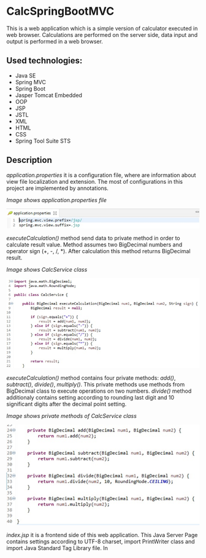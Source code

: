 # **CalcSpringBootMVC**

This is a web application which is a simple version of calculator executed in web browser.
Calculations are performed on the server side, data input and output is performed in a web browser.

## Used technologies:
* Java SE
* Spring MVC
* Spring Boot
* Jasper Tomcat Embedded
* OOP
* JSP
* JSTL
* XML
* HTML
* CSS
* Spring Tool Suite STS

## Description

*application.properties* it is a configuration file, where are information about view file localization and extension.
The most of configurations in this project are implemented by annotations.

*Image shows application.properties file*

![alt text](/.readmeimages/image1.jpg)

*executeCalculation()* method send data to private method in order to calculate result value.
Method assumes two BigDecimal numbers and operator sign (+, -, /, *).
After calculation this method returns BigDecimal result.

*Image shows CalcService class*

![alt text](/.readmeimages/image2.jpg)

*executeCalculation()* method contains four private methods:
*add()*, *subtract()*, *divide()*, *multiply()*.
This private methods use methods from BigDecimal class to execute operations on two numbers.
*divide()* method additionaly contains setting according to rounding last digit and 10 significant digits after the decimal point setting.

*Image shows private methods of CalcService class*

![alt text](/.readmeimages/image3.jpg)

*index.jsp* it is a frontend side of this web application.
This Java Server Page contains settings according to UTF-8 charset, import PrintWriter class and import Java Standard Tag Library file. 
In *<style>* section is declared a CSS styles configurations. It is contains some CSS classes e.g. *.container{}*.

*Image shows index.jsp page*

![alt text](/.readmeimages/image4.jpg)

This application use POST HTTP method to communicate with backend side of web application.
*/result* is the fragment of the mapped url path of method which supports POST method.
This form contains inputs: two numbers and operator (sign) from predefined list.
This set of information is sent to the *doCalc()* CalcController method.

*Image shows <form> implementation in index.jsp file*

![alt text](/.readmeimages/image5.jpg)

*CalcController* returns set of data: number 1, number 2, sign, result and flag.
If flag equals 0 then result is printed. This condition is implemented to printing values when they are not null.
Flag allows to turn off display of null values.
Last section is footer with informations about author and date.

*Image shows code with Expression Language which implements presenting of results*

![alt text](/.readmeimages/image6.jpg)

*CalcSpringBootMvcApplication* is run class. This class have *@SpringBootApplication* annotation.

*Image shows CalcSpringBootMvcApplication class*

![alt text](/.readmeimages/image7.jpg)

*CalcController* class is a class with *@Controller* annotation. This class supports requests from web browser.
When we enter address *localhost:8080/calc*, the application return index.jsp page.

*Image shows CalcController class*

![alt text](/.readmeimages/image8.jpg)

*doCalc()* method is runned when post method is executed.
*RequestMapping(value="result")* annotation is name of this controller method (fragment of the mapped url path).
*method=RequestMethod.POST* indicates that the method responds to the use of the POST method.
*ModelAndView* is a container where we can place objects and send them to the view. 
From request object we get parameters and save in BigDecimal variables.
In next step *service.executeCalculation()* realized calculations on two numbers from request POST method.
*mv.addObject()* enables add some objects with like parameters.
*mv.setViewName()* enables set a view target file.
 
*Image shows CalcController class*

![alt text](/.readmeimages/image9.jpg)

*Image shows start page of CalcServlet web application.*
*We can input two numbers and operator sign. Result is printed below.*

![alt text](/.readmeimages/image10.jpg)

*Sign input contains predefined list. We should input one sign from list.*

![alt text](/.readmeimages/image11.jpg)

*JSP page contains functionality "This field is required" for all inputs.*

![alt text](/.readmeimages/image12.jpg)

*Example execution of CalcServlet application:*
*input two numbers and set "/" operator and click "Calculate".*

![alt text](/.readmeimages/image13.jpg)

*Result is printed below. We can input next values.*

![alt text](/.readmeimages/image14.jpg)

*Result of addition.*

![alt text](/.readmeimages/image15.jpg)

*Result of subtraction.*

![alt text](/.readmeimages/image16.jpg)

*Result of multiplying.*

![alt text](/.readmeimages/image17.jpg)
